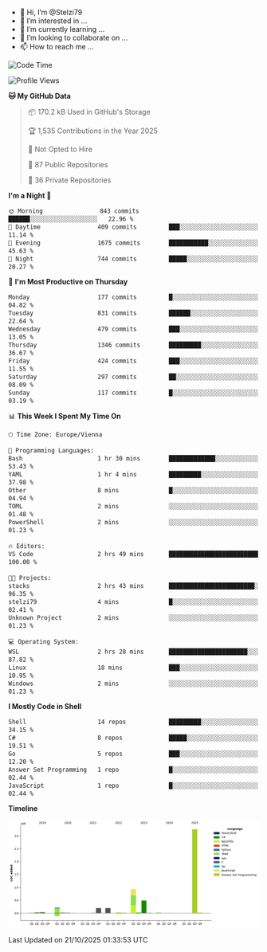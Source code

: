 - 👋 Hi, I’m @Stelzi79
- 👀 I’m interested in ...
- 🌱 I’m currently learning ...
- 💞️ I’m looking to collaborate on ...
- 📫 How to reach me ...

<!--START_SECTION:waka-->
![Code Time](http://img.shields.io/badge/Code%20Time-1%2C149%20hrs%2012%20mins-blue)

![Profile Views](http://img.shields.io/badge/Profile%20Views-0-blue)

**🐱 My GitHub Data** 

> 📦 170.2 kB Used in GitHub's Storage 
 > 
> 🏆 1,535 Contributions in the Year 2025
 > 
> 🚫 Not Opted to Hire
 > 
> 📜 87 Public Repositories 
 > 
> 🔑 36 Private Repositories 
 > 
**I'm a Night 🦉** 

```text
🌞 Morning                843 commits         ██████░░░░░░░░░░░░░░░░░░░   22.96 % 
🌆 Daytime                409 commits         ███░░░░░░░░░░░░░░░░░░░░░░   11.14 % 
🌃 Evening                1675 commits        ███████████░░░░░░░░░░░░░░   45.63 % 
🌙 Night                  744 commits         █████░░░░░░░░░░░░░░░░░░░░   20.27 % 
```
📅 **I'm Most Productive on Thursday** 

```text
Monday                   177 commits         █░░░░░░░░░░░░░░░░░░░░░░░░   04.82 % 
Tuesday                  831 commits         ██████░░░░░░░░░░░░░░░░░░░   22.64 % 
Wednesday                479 commits         ███░░░░░░░░░░░░░░░░░░░░░░   13.05 % 
Thursday                 1346 commits        █████████░░░░░░░░░░░░░░░░   36.67 % 
Friday                   424 commits         ███░░░░░░░░░░░░░░░░░░░░░░   11.55 % 
Saturday                 297 commits         ██░░░░░░░░░░░░░░░░░░░░░░░   08.09 % 
Sunday                   117 commits         █░░░░░░░░░░░░░░░░░░░░░░░░   03.19 % 
```


📊 **This Week I Spent My Time On** 

```text
🕑︎ Time Zone: Europe/Vienna

💬 Programming Languages: 
Bash                     1 hr 30 mins        █████████████░░░░░░░░░░░░   53.43 % 
YAML                     1 hr 4 mins         █████████░░░░░░░░░░░░░░░░   37.98 % 
Other                    8 mins              █░░░░░░░░░░░░░░░░░░░░░░░░   04.94 % 
TOML                     2 mins              ░░░░░░░░░░░░░░░░░░░░░░░░░   01.48 % 
PowerShell               2 mins              ░░░░░░░░░░░░░░░░░░░░░░░░░   01.23 % 

🔥 Editors: 
VS Code                  2 hrs 49 mins       █████████████████████████   100.00 % 

🐱‍💻 Projects: 
stacks                   2 hrs 43 mins       ████████████████████████░   96.35 % 
stelzi79                 4 mins              █░░░░░░░░░░░░░░░░░░░░░░░░   02.41 % 
Unknown Project          2 mins              ░░░░░░░░░░░░░░░░░░░░░░░░░   01.23 % 

💻 Operating System: 
WSL                      2 hrs 28 mins       ██████████████████████░░░   87.82 % 
Linux                    18 mins             ███░░░░░░░░░░░░░░░░░░░░░░   10.95 % 
Windows                  2 mins              ░░░░░░░░░░░░░░░░░░░░░░░░░   01.23 % 
```

**I Mostly Code in Shell** 

```text
Shell                    14 repos            █████████░░░░░░░░░░░░░░░░   34.15 % 
C#                       8 repos             █████░░░░░░░░░░░░░░░░░░░░   19.51 % 
Go                       5 repos             ███░░░░░░░░░░░░░░░░░░░░░░   12.20 % 
Answer Set Programming   1 repo              █░░░░░░░░░░░░░░░░░░░░░░░░   02.44 % 
JavaScript               1 repo              █░░░░░░░░░░░░░░░░░░░░░░░░   02.44 % 
```



**Timeline**

![Lines of Code chart](https://raw.githubusercontent.com/Stelzi79/Stelzi79/main/assets/bar_graph.png)


 Last Updated on 21/10/2025 01:33:53 UTC
<!--END_SECTION:waka-->

<!---
Stelzi79/Stelzi79 is a ✨ special ✨ repository because its `README.md` (this file) appears on your GitHub profile.
You can click the Preview link to take a look at your changes.
--->
